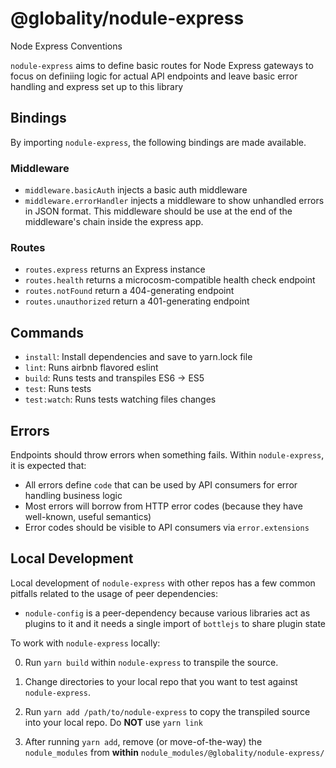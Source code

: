 # @globality/nodule-express

Node Express Conventions

`nodule-express` aims to define basic routes for Node Express gateways to focus on definiing
logic for actual API endpoints and leave basic error handling and express set up to this library

## Bindings

By importing `nodule-express`, the following bindings are made available.

### Middleware

 -  `middleware.basicAuth` injects a basic auth middleware
 -  `middleware.errorHandler` injects a middleware to show unhandled errors in JSON format. This middleware should be use at the end of the middleware's chain inside the express app.

### Routes

 -  `routes.express` returns an Express instance
 -  `routes.health` returns a microcosm-compatible health check endpoint
 -  `routes.notFound` return a 404-generating endpoint
 -  `routes.unauthorized` return a 401-generating endpoint

## Commands
* `install`: Install dependencies and save to yarn.lock file
* `lint`: Runs airbnb flavored eslint
* `build`: Runs tests and transpiles ES6 -> ES5
* `test`: Runs tests
* `test:watch`: Runs tests watching files changes

## Errors

Endpoints should throw errors when something fails. Within `nodule-express`, it is expected that:

 -  All errors define `code` that can be used by API consumers for error handling business logic
 -  Most errors will borrow from HTTP error codes (because they have well-known, useful semantics)
 -  Error codes should be visible to API consumers via `error.extensions`

## Local Development

Local development of `nodule-express` with other repos has a few common pitfalls related to the
usage of peer dependencies:

 -  `nodule-config` is a peer-dependency because various libraries act as plugins to it and it needs
    a single import of `bottlejs` to share plugin state

To work with `nodule-express` locally:

 0. Run `yarn build` within `nodule-express` to transpile the source.

 1. Change directories to your local repo that you want to test against `nodule-express`.

 2. Run `yarn add /path/to/nodule-express` to copy the transpiled source into your local repo.
    Do **NOT** use `yarn link`

 3. After running `yarn add`, remove (or move-of-the-way) the `nodule_modules` from **within**
    `nodule_modules/@globality/nodule-express/`
